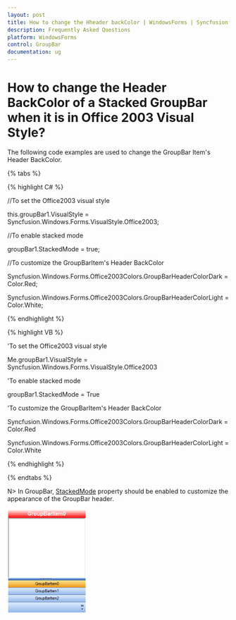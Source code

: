 ```yaml
---
layout: post
title: How to change the Hheader backColor | WindowsForms | Syncfusion
description: Frequently Asked Questions
platform: WindowsForms
control: GroupBar
documentation: ug
---
```

# How to change the Header BackColor of a Stacked GroupBar when it is in Office 2003 Visual Style?

The following code examples are used to change the GroupBar Item's Header BackColor.

{% tabs %}

{% highlight C# %}

//To set the Office2003 visual style

this.groupBar1.VisualStyle = Syncfusion.Windows.Forms.VisualStyle.Office2003;

//To enable stacked mode

groupBar1.StackedMode = true;

//To customize the GroupBarItem's Header BackColor

Syncfusion.Windows.Forms.Office2003Colors.GroupBarHeaderColorDark = Color.Red;

Syncfusion.Windows.Forms.Office2003Colors.GroupBarHeaderColorLight = Color.White;

 {% endhighlight %}

{% highlight VB %}

'To set the Office2003 visual style

Me.groupBar1.VisualStyle = Syncfusion.Windows.Forms.VisualStyle.Office2003

'To enable stacked mode

groupBar1.StackedMode = True

'To customize the GroupBarItem's Header BackColor

Syncfusion.Windows.Forms.Office2003Colors.GroupBarHeaderColorDark = Color.Red

Syncfusion.Windows.Forms.Office2003Colors.GroupBarHeaderColorLight = Color.White

{% endhighlight %}

{% endtabs %}


N> In GroupBar, [StackedMode](https://help.syncfusion.com/cr/windowsforms/Syncfusion.Shared.Base~Syncfusion.Windows.Forms.Tools.GroupBar~StackedMode.html) property should be enabled to customize the appearance of the GroupBar header.

![Header back color of a stacked group bar](Overview_images/Overview_img47.png)

